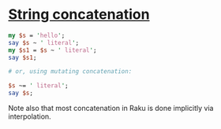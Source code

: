 [1]: https://rosettacode.org/wiki/String_concatenation

# [String concatenation][1]



```perl
my $s = 'hello';
say $s ~ ' literal';
my $s1 = $s ~ ' literal';
say $s1;

# or, using mutating concatenation:

$s ~= ' literal';
say $s;
```


Note also that most concatenation in Raku is done implicitly via interpolation.
